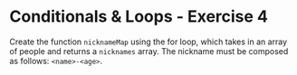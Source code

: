 # Conditionals & Loops - Exercise 4

Create the function `nicknameMap` using the for loop, which takes in an array of people and returns a `nicknames` array. 
The nickname must be composed as follows: `<name>-<age>`.
